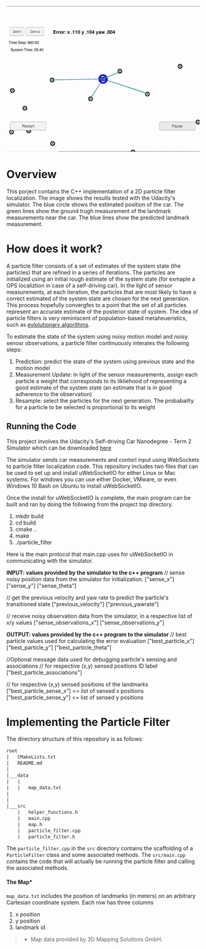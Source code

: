 
![Particle Filter Simulator](./particle_filters_simulator.gif) 

# Overview
This porject contains the C++ implementation of a 2D particle filter localization. The image shows the results tested with the Udacity's simulator. The blue circle shows the estimated position of the car. The green lines show the ground trugh measurement of the landmark measurements near the car. The blue lines show the predicted landmark measurement. 

# How does it work? 
A particle filter consists of a set of estimates of the system state (the particles) that are refined in a series of iterations. The particles are initialized using an initial rough estimate of the system state (for exmaple a GPS localiztion in case of a self-driving car). In the light of sensor measurements, at each iteration, the particles that are most likely to have a correct estimated of the system state are chosen for the next generaion. This process hopefully convergfes to a point that the set of all particles represent an accurate estimate of the posterior state of system. The idea of particle filters is very reminiscent of population-based metaheueristics, such as [evlolutionary algorithms](https://en.wikipedia.org/wiki/Evolutionary_algorithm). 

To estimate the state of the system using noisy motion model and noisy senosr observations, a particle filter continuously interates the following steps: 

1. Prediction: predict the state of the system using previous state and the motion model
2. Measurement Update: in light of the sensor measurements, assign each particle a weight that corresponds to its likliehood of representing a good estimate of the system state (an estimate that is in good adherence to the observation)
3. Resample: select the particles for the next generation. The probabailty for a particle to be selected is proportional to its weight

## Running the Code
This project involves the Udacity's Self-driving Car Nanodegree - Term 2 Simulator which can be downloaded [here](https://github.com/udacity/self-driving-car-sim/releases)

The simulator sends car measurements and contorl input using WebSockets to particle filter localization code. This repository includes two files that can be used to set up and install uWebSocketIO for either Linux or Mac systems. For windows you can use either Docker, VMware, or even Windows 10 Bash on Ubuntu to install uWebSocketIO.

Once the install for uWebSocketIO is complete, the main program can be built and ran by doing the following from the project top directory.

1. mkdir build
2. cd build
3. cmake ..
4. make
5. ./particle_filter

Here is the main protocol that main.cpp uses for uWebSocketIO in communicating with the simulator.

**INPUT: values provided by the simulator to the c++ program**
// sense noisy position data from the simulator for initialization.
["sense_x"]
["sense_y"]
["sense_theta"]

// get the previous velocity and yaw rate to predict the particle's transitioned state
["previous_velocity"]
["previous_yawrate"]

// receive noisy observation data from the simulator, in a respective list of x/y values
["sense_observations_x"]
["sense_observations_y"]


**OUTPUT: values provided by the c++ program to the simulator**
// best particle values used for calculating the error evaluation
["best_particle_x"]
["best_particle_y"]
["best_particle_theta"]

//Optional message data used for debugging particle's sensing and associations
// for respective (x,y) sensed positions ID label
["best_particle_associations"]

// for respective (x,y) sensed positions of the landmarks
["best_particle_sense_x"] <= list of sensed x positions 
["best_particle_sense_y"] <= list of sensed y positions


# Implementing the Particle Filter
The directory structure of this repository is as follows:

```
root
|   CMakeLists.txt
|   README.md
|
|___data
|   |   
|   |   map_data.txt
|   
|   
|___src
    |   helper_functions.h
    |   main.cpp
    |   map.h
    |   particle_filter.cpp
    |   particle_filter.h
```

The `particle_filter.cpp` in the `src` directory contains the scaffolding of a `ParticleFilter` class and some associated methods. The `src/main.cpp` contains the code that will actually be running the particle filter and calling the associated methods.

#### The Map*
`map_data.txt` includes the position of landmarks (in meters) on an arbitrary Cartesian coordinate system. Each row has three columns
1. x position
2. y position
3. landmark id

> * Map data provided by 3D Mapping Solutions GmbH.
